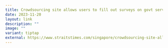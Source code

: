 ```yaml
---
title: Crowdsourcing site allows users to fill out surveys on govt services for cash
date: 2023-11-20
layout: link
description: ""
image: ""
variant: tiptap
external: https://www.straitstimes.com/singapore/crowdsourcing-site-allows-users-to-fill-up-surveys-on-govt-services-for-cash#:~:text=Responding%20to%20queries%20from%20The,more%20than%2018%2C000%20active%20users.
---
```

